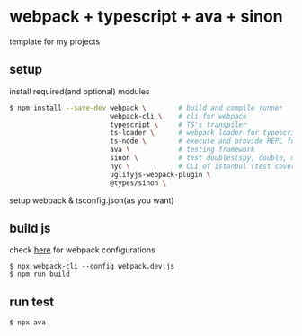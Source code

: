 # webpack + typescript + ava + sinon
template for my projects

## setup

install required(and optional) modules
```bash
$ npm install --save-dev webpack \        # build and compile runner
						 webpack-cli \    # cli for webpack
						 typescript \     # TS's transpiler  
						 ts-loader \      # webpack loader for typescript
						 ts-node \        # execute and provide REPL for typescript on node.js
						 ava \			  # testing framework
						 sinon \          # test doubles(spy, double, mock, faker)
						 nyc \            # CLI of istanbul (test coverage)
						 uglifyjs-webpack-plugin \
						 @types/sinon \
```

setup webpack & tsconfig.json(as you want)

## build js

check [here](https://github.com/vsanna/dd-webpack) for webpack configurations

```
$ npx webpack-cli --config webpack.dev.js
$ npm run build
```

## run test

```
$ npx ava
```